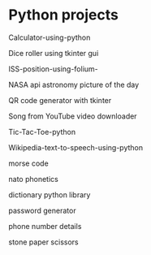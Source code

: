 # Python projects


Calculator-using-python

Dice roller using tkinter gui

ISS-position-using-folium-

NASA api astronomy picture of the day

QR code generator with tkinter

Song from YouTube video downloader

Tic-Tac-Toe-python

Wikipedia-text-to-speech-using-python

morse code

nato phonetics

dictionary python library

password generator

phone number details

stone paper scissors


